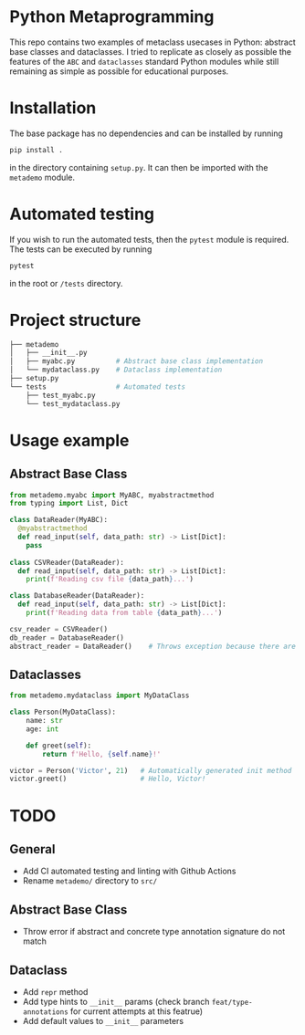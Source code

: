 # Python Metaprogramming
This repo contains two examples of metaclass usecases in Python: abstract base classes and dataclasses. I tried to replicate as closely as possible the features of the `ABC` and `dataclasses` standard Python modules while still remaining as simple as possible for educational purposes.

# Installation
The base package has no dependencies and can be installed by running
```bash
pip install .
```
in the directory containing `setup.py`. It can then be imported with the `metademo` module.

# Automated testing
If you wish to run the automated tests, then the `pytest` module is required. The tests can be executed by running
```bash
pytest
```
in the root or `/tests` directory.

# Project structure
```bash
├── metademo
│   ├── __init__.py
│   ├── myabc.py          # Abstract base class implementation
│   └── mydataclass.py    # Dataclass implementation
├── setup.py
└── tests                 # Automated tests
    ├── test_myabc.py
    └── test_mydataclass.py
```

# Usage example
## Abstract Base Class
```python
from metademo.myabc import MyABC, myabstractmethod
from typing import List, Dict

class DataReader(MyABC):
  @myabstractmethod
  def read_input(self, data_path: str) -> List[Dict]:
    pass
    
class CSVReader(DataReader):
  def read_input(self, data_path: str) -> List[Dict]:
    print(f'Reading csv file {data_path}...')

class DatabaseReader(DataReader):
  def read_input(self, data_path: str) -> List[Dict]:
    print(f'Reading data from table {data_path}...')

csv_reader = CSVReader()
db_reader = DatabaseReader()
abstract_reader = DataReader()    # Throws exception because there are unimplemented abstract methods
```
## Dataclasses
```python
from metademo.mydataclass import MyDataClass

class Person(MyDataClass):
    name: str
    age: int

    def greet(self):
        return f'Hello, {self.name}!'

victor = Person('Victor', 21)   # Automatically generated init method
victor.greet()                  # Hello, Victor!
```

# TODO
## General
- Add CI automated testing and linting with Github Actions
- Rename `metademo/` directory to `src/`

## Abstract Base Class
- Throw error if abstract and concrete type annotation signature do not match

## Dataclass
- Add `repr` method
- Add type hints to `__init__` params (check branch `feat/type-annotations` for current attempts at this featrue)
- Add default values to `__init__` parameters
